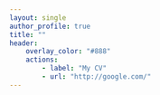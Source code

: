 ```yaml
---
layout: single
author_profile: true
title: ""
header:
    overlay_color: "#888"
    actions:
        - label: "My CV"
        - url: "http://google.com/"
---
```


